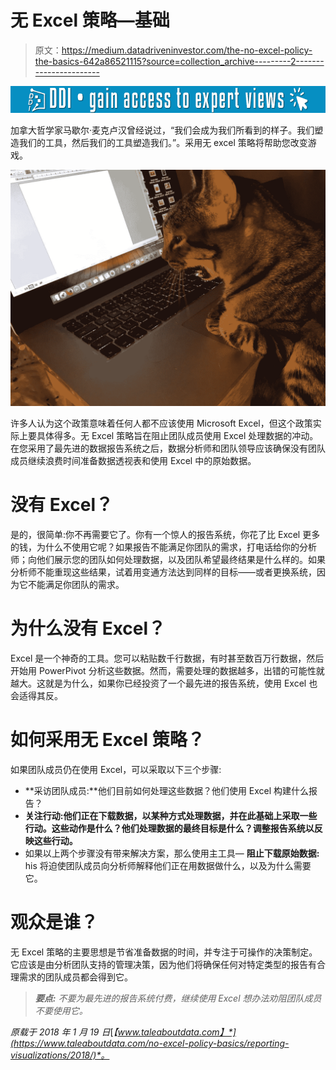 # 无 Excel 策略—基础

> 原文：<https://medium.datadriveninvestor.com/the-no-excel-policy-the-basics-642a86521115?source=collection_archive---------2----------------------->

[![](img/fda48e047dc085d50e33a1aeedb68901.png)](http://www.track.datadriveninvestor.com/1B9E)

加拿大哲学家马歇尔·麦克卢汉曾经说过，“我们会成为我们所看到的样子。我们塑造我们的工具，然后我们的工具塑造我们。”。采用无 excel 策略将帮助您改变游戏。

![](img/888441460a59dca53563c5080f5dd2df.png)

许多人认为这个政策意味着任何人都不应该使用 Microsoft Excel，但这个政策实际上要具体得多。无 Excel 策略旨在阻止团队成员使用 Excel 处理数据的冲动。在您采用了最先进的数据报告系统之后，数据分析师和团队领导应该确保没有团队成员继续浪费时间准备数据透视表和使用 Excel 中的原始数据。

# 没有 Excel？

是的，很简单:你不再需要它了。你有一个惊人的报告系统，你花了比 Excel 更多的钱，为什么不使用它呢？如果报告不能满足你团队的需求，打电话给你的分析师；向他们展示您的团队如何处理数据，以及团队希望最终结果是什么样的。如果分析师不能重现这些结果，试着用变通方法达到同样的目标——或者更换系统，因为它不能满足你团队的需求。

# 为什么没有 Excel？

Excel 是一个神奇的工具。您可以粘贴数千行数据，有时甚至数百万行数据，然后开始用 PowerPivot 分析这些数据。然而，需要处理的数据越多，出错的可能性就越大。这就是为什么，如果你已经投资了一个最先进的报告系统，使用 Excel 也会适得其反。

# 如何采用无 Excel 策略？

如果团队成员仍在使用 Excel，可以采取以下三个步骤:

*   **采访团队成员:**他们目前如何处理这些数据？他们使用 Excel 构建什么报告？
*   **关注行动:他们正在下载数据，以某种方式处理数据，并在此基础上采取一些行动。这些动作是什么？他们处理数据的最终目标是什么？调整报告系统以反映这些行动。**
*   如果以上两个步骤没有带来解决方案，那么使用主工具— **阻止下载原始数据:** his 将迫使团队成员向分析师解释他们正在用数据做什么，以及为什么需要它。

# 观众是谁？

无 Excel 策略的主要思想是节省准备数据的时间，并专注于可操作的决策制定。它应该是由分析团队支持的管理决策，因为他们将确保任何对特定类型的报告有合理需求的团队成员都会得到它。

> ***要点:*** *不要为最先进的报告系统付费，继续使用 Excel 想办法劝阻团队成员不要使用它。*

*原载于 2018 年 1 月 19 日*[*【www.taleaboutdata.com】*](https://www.taleaboutdata.com/no-excel-policy-basics/reporting-visualizations/2018/)*。*